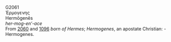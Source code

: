 G2061  
Ἑρμογενης  
Hermōgenēs  
*her-mog-en‘-ace*  
From [2060](g2060) and [1096](g1096) *born* *of* *Hermes*; *Hermogenes*,
an apostate Christian: - Hermogenes.  
